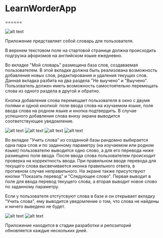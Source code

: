 # LearnWorderApp
======

![alt text](https://b.radikal.ru/b35/1908/9f/b3736794d136.jpg)

Приложение представляет собой словарь для пользователя.

В верхнем текстовом поле на стартовой странице должна происходить подгрузка афоризмов на английском языке ежедневно. 

Во вкладке "Мой словарь" размещена база слов, создаваемая пользователем. В этой вкладке должна быть реализована возможность добавления новых слов, редактирования и удаления текущих слов. Данная вкладка разбита на два раздела "Не выучено" и "Выучено". Пользователь должен иметь возможность самостоятельно перемещать слова из одного раздела в другой и обратно.

Кнопка добавления слова перемещает пользователя в окно с двумя полями и одной кнопкой: поле ввода слова на изучаемом языке, поле ввода слова на родном языке и кнопка подтвердить. В случае успешного добавления слова внизу экрана выводится соответствующее уведомление. 

![alt text](http://a.radikal.ru/a38/1908/f2/2e25ce80418e.jpg) ![alt text](https://b.radikal.ru/b17/1908/6c/a37ab5ed6218.jpg) ![alt text](http://d.radikal.ru/d06/1908/88/a52f1528fec2.jpg) ![alt text](http://c.radikal.ru/c28/1908/16/2cce2c949617.jpg)

Во вкладке "Учить слова" из созданной базы рандомно выбирается одна пара слов и по заданному параметру (на изучаемом или родном языке) пользователю выводится одно слово, а для его перевода ниже размещено поле ввода. После ввода слова пользователем происходит проверка на корректность ввода. При правильном вводе перевода для текущего слова высвечивается иконка правильного ответа, в противном случае неправильного. На экране также присутствуют кнопки "Показать перевод" и "Следующее слово". Первая выводит в поле для ввода перевод текущего слова, а вторая выводит новое слово по заданному параметру.

Если у пользователя отстутсвуют слова в базе и он открывает вкладку "Учить слова", ему выводится уведомление о том, что слова не найдены и ничего выведено не будет.

![alt text](https://b.radikal.ru/b23/1908/53/79a9e04e2f45.jpg) ![alt text](https://b.radikal.ru/b01/1908/36/5a460af743ad.jpg)



Приложение находится в стадии разработки и репозиторий обновляется каждые нескольких дней.
